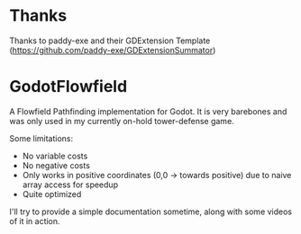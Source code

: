 # Thanks
Thanks to paddy-exe and their GDExtension Template (https://github.com/paddy-exe/GDExtensionSummator)

# GodotFlowfield
A Flowfield Pathfinding implementation for Godot. It is very barebones and was only used in my currently on-hold tower-defense game.

Some limitations:
- No variable costs
- No negative costs
- Only works in positive coordinates (0,0 -> towards positive) due to naive array access for speedup
- Quite optimized

I'll try to provide a simple documentation sometime, along with some videos of it in action.